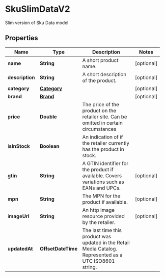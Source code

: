 

# SkuSlimDataV2

Slim  version of Sku Data model

## Properties

| Name | Type | Description | Notes |
|------------ | ------------- | ------------- | -------------|
|**name** | **String** | A short product name. |  [optional] |
|**description** | **String** | A short description of the product. |  [optional] |
|**category** | [**Category**](Category.md) |  |  [optional] |
|**brand** | [**Brand**](Brand.md) |  |  [optional] |
|**price** | **Double** | The price of the product on the retailer site. Can be omitted in certain circumstances |  |
|**isInStock** | **Boolean** | An indication of if the retailer currently has the product in stock. |  |
|**gtin** | **String** | A GTIN identifier for the product if available. Covers variations such as EANs and UPCs. |  [optional] |
|**mpn** | **String** | The MPN for the product if available. |  [optional] |
|**imageUrl** | **String** | An http image resource provided by the retailer. |  [optional] |
|**updatedAt** | **OffsetDateTime** | The last time this product was updated in the Retail Media Catalog. Represented as a UTC ISO8601 string. |  |



